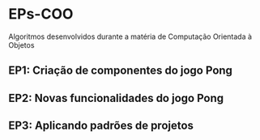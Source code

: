 # EPs-COO
 Algoritmos desenvolvidos durante a matéria de Computação Orientada à Objetos
 
 ## EP1: Criação de componentes do jogo Pong
 
 ## EP2: Novas funcionalidades do jogo Pong
 
 ## EP3: Aplicando padrões de projetos
